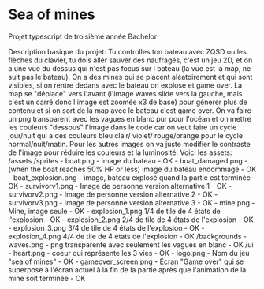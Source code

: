 # Sea of mines
Projet typescript de troisième année Bachelor

Description basique du projet:
Tu controlles ton bateau avec ZQSD ou les flèches du clavier, tu dois aller sauver des naufragés, c'est un jeu 2D, et on a une vue du dessus qui n'est pas focus sur l bateau (la vue est la map, ne suit pas le bateau). On a des mines qui se placent aléatoirement et qui sont visibles, si on rentre dedans avec le bateau on explose et game over. La map se "déplace" vers l'avant (l'image waves slide vers la gauche, mais c'est un carré donc l'image est zoomée x3 de base) pour génerer plus de contenu et si on sort de la map avec le bateau c'est game over. On va faire un png transparent avec les vagues en blanc pur pour l'océan et on mettre les couleurs "dessous" l'image dans le code car on veut faire un cycle jour/nuit qui a des couleurs bleu clair/ violet/ rouge/orange pour le cycle normal/nuit/matin. Pour les autres images on va juste modifier le contraste de l'image pour réduire les couleurs et la luminosité.  Voici les assets:
/assets
   /sprites
      - boat.png - image du bateau - OK
      - boat_damaged.png - (when the boat reaches 50% HP or less) image du bateau endommagé - OK
      - boat_explosion.png - image, bateau explosé quand la partie est terminée - OK
      - survivorv1.png - Image de personne version alternative 1 - OK
      - survivorv2.png - Image de personne version alternative 2 - OK
      - survivorv3.png - Image de personne version alternative 3 - OK
      - mine.png - Mine, image seule - OK
      - explosion_1.png 1/4 de tile de 4 états de l'explosion - OK
      - explosion_2.png 2/4 de tile de 4 états de l'explosion - OK
      - explosion_3.png 3/4 de tile de 4 états de l'explosion - OK
      - explosion_4.png 4/4 de tile de 4 états de l'explosion - OK
   /backgrounds
      - waves.png - png transparente avec seulement les vagues en blanc - OK
   /ui
      - heart.png - coeur qui représente les 3 vies - OK
      - logo.png - Nom du jeu "sea of mines" - OK
      - gameover_screen.png - Écran "Game over" qui se superpose à l'écran actuel à la fin de la partie après que l'animation de la mine soit terminée - OK
